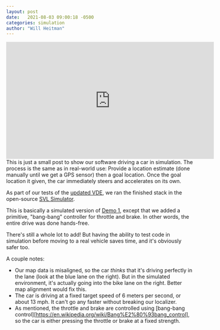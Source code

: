 ```yaml
---
layout: post
date:   2021-08-03 09:00:18 -0500
categories: simulation
author: "Will Heitman"
---
```

<iframe width="560" height="315" src="https://www.youtube.com/embed/FSZigdNs9aY" title="YouTube video player" frameborder="0" allow="accelerometer; autoplay; clipboard-write; encrypted-media; gyroscope; picture-in-picture" allowfullscreen></iframe>
This is just a small post to show our software driving a car in simulation. The process is the same as in real-world use: Provide a location estimate (done manually until we get a GPS sensor) then a goal location. Once the goal location it given, the car immediately steers and accelerates on its own.

As part of our tests of the [updated VDE](http://localhost:8080/vde/2021/08/03/Reorganizing-our-stack.html), we ran the finished stack in the open-source [SVL Simulator](https://www.svlsimulator.com/).

This is basically a simulated version of [Demo 1](http://localhost:8080/d1-overview), except that we added a primitive, "bang-bang" controller for throttle and brake. In other words, the entire drive was done hands-free.

There's still a whole lot to add! But having the ability to test code in simulation before moving to a real vehicle saves time, and it's obviously safer too.

A couple notes:
- Our map data is misaligned, so the car *thinks* that it's driving perfectly in the lane (look at the blue lane on the right). But in the simulated environment, it's actually going into the bike lane on the right. Better map alignment would fix this.
- The car is driving at a fixed target speed of 6 meters per second, or about 13 mph. It can't go any faster without breaking our localizer.
- As mentioned, the throttle and brake are controlled using [bang-bang control][https://en.wikipedia.org/wiki/Bang%E2%80%93bang_control], so the car is either pressing the throttle or brake at a fixed strength.